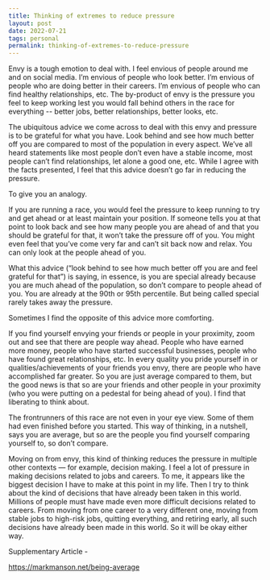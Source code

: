```yaml
---
title: Thinking of extremes to reduce pressure
layout: post
date: 2022-07-21
tags: personal
permalink: thinking-of-extremes-to-reduce-pressure
---
```

<p style="color: rgb(26, 26, 26)" class="body"><span>Envy is a tough emotion to deal with. I feel envious of people around me and on social media. I’m envious of people who look better. I’m envious of people who are doing better in their careers. I’m envious of people who can find healthy relationships, etc. The by-product of envy is the pressure you feel to keep working lest you would fall behind others in the race for everything -- better jobs, better relationships, better looks, etc.</span></p><p class="body"><span>The ubiquitous advice we come across to deal with this envy and pressure is to be grateful for what you have. Look behind and see how much better off you are compared to most of the population in every aspect. We’ve all heard statements like most people don’t even have a stable income, most people can’t find relationships, let alone a good one, etc. While I agree with the facts presented, I feel that this advice doesn’t go far in reducing the pressure.</span></p><p class="body"><span>To give you an analogy.</span></p><p class="body"><span>If you are running a race, you would feel the pressure to keep running to try and get ahead or at least maintain your position. If someone tells you at that point to look back and see how many people you are ahead of and that you should be grateful for that, it won’t take the pressure off of you. You might even feel that you’ve come very far and can’t sit back now and relax. You can only look at the people ahead of you.</span></p><p class="body"><span>What this advice (“look behind to see how much better off you are and feel grateful for that”) is saying, in essence, is you are special already because you are much ahead of the population, so don’t compare to people ahead of you. You are already at the 90th or 95th percentile. But being called special rarely takes away the pressure.</span></p><p class="body"><span>Sometimes I find the opposite of this advice more comforting. </span></p><p class="body"><span>If you find yourself envying your friends or people in your proximity, zoom out and see that there are people way ahead. People who have earned more money, people who have started successful businesses, people who have found great relationships, etc. In every quality you pride yourself in or qualities/achievements of your friends you envy, there are people who have accomplished far greater. So you are just average compared to them, but the good news is that so are your friends and other people in your proximity (who you were putting on a pedestal for being ahead of you). I find that liberating to think about. </span></p><p class="body"><span>The frontrunners of this race are not even in your eye view. Some of them had even finished before you started. This way of thinking, in a nutshell, says you are average, but so are the people you find yourself comparing yourself to, so don’t compare.</span></p><p class="body"><span>Moving on from envy, this kind of thinking reduces the pressure in multiple other contexts — for example, decision making. I feel a lot of pressure in making decisions related to jobs and careers. To me, it appears like the biggest decision I have to make at this point in my life. Then I try to think about the kind of decisions that have already been taken in this world. Millions of people must have made even more difficult decisions related to careers. From moving from one career to a very different one, moving from stable jobs to high-risk jobs, quitting everything, and retiring early, all such decisions have already been made in this world. So it will be okay either way. </span></p><p class="body"><span>Supplementary Article - </span></p><p class="body"><span><a target="_blank" href="https://markmanson.net/being-average">https://markmanson.net/being-average</a></span></p>